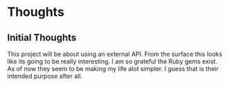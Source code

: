 # Thoughts

## Initial Thoughts

This project will be about using an external API. From the surface this looks like its going to be
really interesting. I am so grateful the Ruby gems exist. As of now they seem to be making my life alot
simpler. I guess that is their intended purpose after all.
